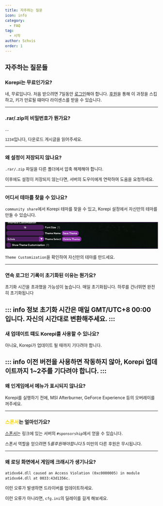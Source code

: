 ```yaml
---
title: 자주하는 질문
icon: info
category:
  - FAQ
tag:
  - 시작
author: Schvis
order: 1
---
```


## 자주하는 질문들

### Korepi는 무료인가요?

네, 무료입니다. 처음 받으려면 7일동안 [로그인](../start/sign-in.md)해야 합니다. [후원](../start/sponsor.md)을 통해 이 과정을 스킵하고, 키가 만료될 떄마다 라이센스를 받을 수 있습니다.

---
### .rar/.zip의 비밀번호가 뭔가요?

...

`1234`입니다, 다운로드 게시글을 읽어주세요.

---
### 왜 설정이 저장되지 않나요?

`.rar/.zip` 파일을 다른 폴더에서 압축 해제해야 합니다.

이후에도 설정이 저장되지 않는다면, 서버의 도우미에게 연락하여 도움을 요청하세요.

---
### 어디서 테마를 찾을 수 있나요?

`community share`에서 Korepi 테마를 찾을 수 있고, Korepi 설정에서 자신만의 테마를 만들 수 있습니다.

![](/assets/images/docs/202312/theme-settings.png)

`Theme Customization`을 확인하여 자신만의 테마를 만드세요.

---
### 연속 로그인 기록이 초기화된 이유는 뭔가요?

초기화 시간을 초과했을 가능성이 높습니다. 매일 초기화됩니다. 하루를 건너뛰면 완전히 초기화됩니다

::: info 정보 초기화 시간은 매일 GMT/UTC+8 00:00 입니다. 자신의 시간대로 변환해주세요.
:::
---

### 새 업데이트 떄도 Korepi를 사용할 수 있나요?

아니요, Korepi가 업데이트 될 때까지 기다려야 합니다.

::: info 이전 버전을 사용하면 작동하지 않아, Korepi 업데이트까지 1~2주를 기다려야 합니다.
:::
---

### 왜 인게임에서 메뉴가 표시되지 않나요?

Korepi를 실행하기 전에, MSI Afterburner, GeForce Experience 등의 오버레이를 꺼주세요.

---
### <span style='color:gold;'>스폰서</span>는 얼마인가요?

[스폰서](../start/sponsor.md)는 링크에 있는 서버의 `#sponsorship`에서 얻을 수 있습니다.

스폰서 역할을 얻으려면 5$를 후원해야 합니다. 5$ 미만의 다른 후원은 무시됩니다.

---
### 왜 로딩 화면에서 게임에 크래시가 생기나요?

`atidxx64.dll caused an Access Violation (0xc0000005) in module atidxx64.dll at 0033:43d1356c.`

이런 오류가 발생하면 드라이버를 업데이트하세요.

이런 오류가 아니라면, `cfg.ini`의 딜레이를 길게 해보세요.
